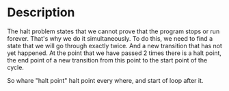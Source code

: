 # Description 

The halt problem states that we cannot prove that the program stops or run forever. That's why we do it simultaneously.
To do this, we need to find a state that we will go through exactly twice. And a new transition that has not yet happened. At the point that we have passed 2 times there is a halt point, the end point of a new transition from this point to the start point of the cycle.

So whare "halt point" halt point every where, and start of loop after it.
